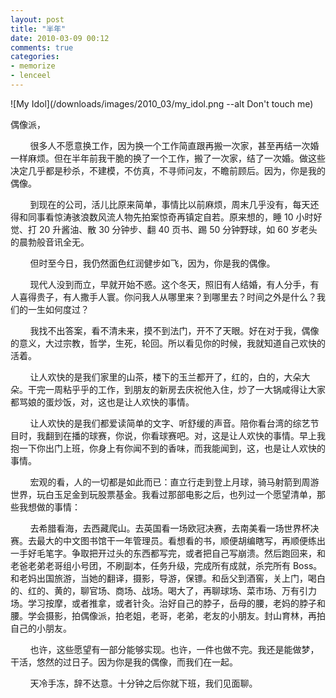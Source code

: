 ```yaml
---
layout: post
title: "半年"
date: 2010-03-09 00:12
comments: true
categories:
- memorize
- lenceel
---
```



![My Idol](/downloads/images/2010_03/my_idol.png --alt Don't touch me)

偶像派，

&#160;&#160;&#160;&#160;&#160;&#160;&#160; 很多人不愿意换工作，因为换一个工作简直跟再搬一次家，甚至再结一次婚一样麻烦。但在半年前我干脆的换了一个工作，搬了一次家，结了一次婚。做这些决定几乎都是秒杀，不建模，不仿真，不寻师问友，不瞻前顾后。因为，你是我的偶像。

&#160;&#160;&#160;&#160;&#160;&#160;&#160; 到现在的公司，活儿比原来简单，事情比以前麻烦，周末几乎没有，每天还得和同事看惊涛骇浪数风流人物先拍案惊奇再镇定自若。原来想的，睡 10 小时好觉、打 20 升酱油、散 30 分钟步、翻 40 页书、踢 50 分钟野球，如 60 岁老头的晨勃般音讯全无。

&#160;&#160;&#160;&#160;&#160;&#160;&#160; 但时至今日，我仍然面色红润健步如飞，因为，你是我的偶像。

&#160;&#160;&#160;&#160;&#160;&#160;&#160; 现代人没到而立，早就开始不惑。这个冬天，照旧有人结婚，有人分手，有人喜得贵子，有人撒手人寰。你问我人从哪里来？到哪里去？时间之外是什么？我们的一生如何度过？

&#160;&#160;&#160;&#160;&#160;&#160;&#160; 我找不出答案，看不清未来，摸不到法门，开不了天眼。好在对于我，偶像的意义，大过宗教，哲学，生死，轮回。所以看见你的时候，我就知道自己欢快的活着。

&#160;&#160;&#160;&#160;&#160;&#160;&#160; 让人欢快的是我们家里的山茶，楼下的玉兰都开了，红的，白的，大朵大朵。干完一周粘乎乎的工作，到朋友的新房去庆祝他入住，炒了一大锅咸得让大家都骂娘的蛋炒饭，对，这也是让人欢快的事情。

&#160;&#160;&#160;&#160;&#160;&#160;&#160; 让人欢快的是我们都爱读简单的文字、听舒缓的声音。陪你看台湾的综艺节目时，我翻到在播的球赛，你说，你看球赛吧。对，这是让人欢快的事情。早上我抱一下你出门上班，你身上有你闻不到的香味，而我能闻到，这，也是让人欢快的事情。

&#160;&#160;&#160;&#160;&#160;&#160;&#160; 宏观的看，人的一切都是如此而已：直立行走到登上月球，骑马射箭到周游世界，玩白玉足金到玩股票基金。我看过那部电影之后，也列过一个愿望清单，那些我想做的事情：

&#160;&#160;&#160;&#160;&#160;&#160;&#160; 去希腊看海，去西藏爬山。去英国看一场欧冠决赛，去南美看一场世界杯决赛。去最大的中文图书馆干一年管理员。看想看的书，顺便胡编瞎写，再顺便练出一手好毛笔字。争取把开过头的东西都写完，或者把自己写崩溃。然后跑回来，和老爸老弟老哥组小号团，不刷副本，任务升级，完成所有成就，杀完所有 Boss。和老妈出国旅游，当她的翻译，摄影，导游，保镖。和岳父到酒窖，关上门，喝白的、红的、黄的，聊官场、商场、战场。喝大了，再聊球场、菜市场、万有引力场。学习按摩，或者推拿，或者针灸。治好自己的脖子，岳母的腰，老妈的脖子和腰。学会摄影，拍偶像派，拍老姐，老哥，老弟，老友的小朋友。封山育林，再拍自己的小朋友。

&#160;&#160;&#160;&#160;&#160;&#160;&#160; 也许，这些愿望有一部分能够实现。也许，一件也做不完。我还是能做梦，干活，悠然的过日子。因为你是我的偶像，而我们在一起。

&#160;&#160;&#160;&#160;&#160;&#160;&#160; 天冷手冻，辞不达意。十分钟之后你就下班，我们见面聊。

